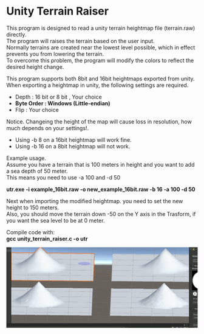 # Unity Terrain Raiser
	
This program is designed to read a unity terrain heightmap file (terrain.raw) directly.<br/>
The program will raises the terrain based on the user input.<br/>
Normally terrains are created near the lowest level possible, which in effect prevents you from lowering the terrain.<br/>
To overcome this problem, the program will modify the colors to reflect the desired height change.<br/>
	
This program supports both 8bit and 16bit heightmaps exported from unity.<br/>
When exporting a heightmap in unity, the following settings are required.<br/>

* Depth       : 16 bit or 8 bit , Your choice
* **Byte Order  : Windows (Little-endian)**
* Flip        : Your choice
	
Notice. Changeing the height of the map will cause loss in resolution, how much depends on your settings!.
		
* Using -b 8 on a 16bit heightmap will work fine.
* Using -b 16 on a 8bit heightmap will not work.
	
	
Example usage.<br/>
Assume you have a terrain that is 100 meters in height and you want to add a sea depth of 50 meter.<br/>
This means you need to use -a 100 and -d 50<br/>
	
**utr.exe -i example_16bit.raw -o new_example_16bit.raw -b 16 -a 100 -d 50**

Next when importing the modified heightmap. you need to set the new height to 150 meters.<br/>
Also, you should move the terrain down -50 on the Y axis in the Trasform, if you want the sea level to be at 0 meter.<br/>
	
	
Compile code with:<br/>
**gcc unity_terrain_raiser.c -o utr**<br/>

![Image description](https://github.com/nuxil/Unity-Terrain-Raiser/blob/main/unity.gif)
